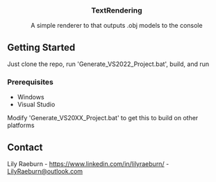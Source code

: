 <a name="readme-top"></a>

<h3 align="center">TextRendering</h3>
  <p align="center">
    A simple renderer to that outputs .obj models to the console
  </p>
</div>

## Getting Started
Just clone the repo, run 'Generate_VS2022_Project.bat', build, and run

### Prerequisites
* Windows
* Visual Studio

Modify 'Generate_VS20XX_Project.bat' to get this to build on other platforms

## Contact
Lily Raeburn - https://www.linkedin.com/in/lilyraeburn/ - LilyRaeburn@outlook.com
